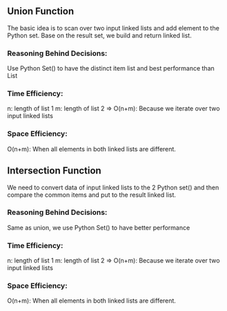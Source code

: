 
## Union Function
The basic idea is to scan over two input linked lists and add element to the Python set.
Base on the result set, we build and return linked list.

### Reasoning Behind Decisions:
Use Python Set() to have the distinct item list and best performance than List

### Time Efficiency:
n: length of list 1
m: length of list 2
=> O(n+m): Because we iterate over two input linked lists

### Space Efficiency:
O(n+m): When all elements in both linked lists are different.

## Intersection Function
We need to convert data of input linked lists to the 2 Python set() and then compare the common items and put to the result linked list.

### Reasoning Behind Decisions:
Same as union, we use Python Set() to have better performance


### Time Efficiency:
n: length of list 1
m: length of list 2
=> O(n+m): Because we iterate over two input linked lists

### Space Efficiency:
O(n+m): When all elements in both linked lists are different.
